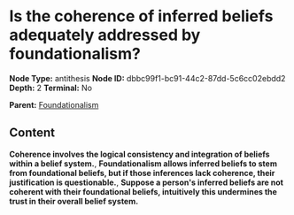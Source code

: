 # Is the coherence of inferred beliefs adequately addressed by foundationalism?

**Node Type:** antithesis
**Node ID:** dbbc99f1-bc91-44c2-87dd-5c6cc02ebdd2
**Depth:** 2
**Terminal:** No

**Parent:** [Foundationalism](foundationalism.md)

## Content

**Coherence involves the logical consistency and integration of beliefs within a belief system.**, **Foundationalism allows inferred beliefs to stem from foundational beliefs, but if those inferences lack coherence, their justification is questionable.**, **Suppose a person's inferred beliefs are not coherent with their foundational beliefs, intuitively this undermines the trust in their overall belief system.**
